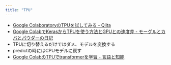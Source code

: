 ```yaml
---
title: "TPU"
---
```


- [Google ColaboratoryのTPUを試してみる - Qiita](https://qiita.com/koshian2/items/25a6341c035e8a260a01)
- [Google ColabでKerasからTPUを使う方法とGPUとの速度差 - モーグルとカバとパウダーの日記](https://stealthinu.hatenadiary.jp/entry/20181006/p1)
- TPUに切り替えるだけではダメ、モデルを変換する
- predictの時にはCPUモデルに戻す
- [Google ColabのTPUでtransformerを学習 - 言語と知能](https://lang-int.hatenablog.com/entry/2019/04/29/162132)
